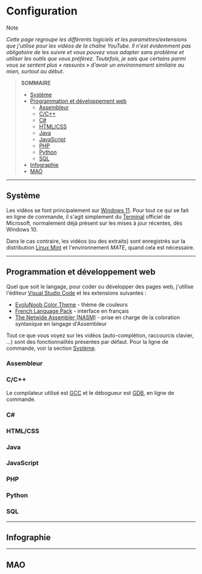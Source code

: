 # Configuration

> [!Note]
> _Cette page regroupe les différents logiciels et les paramètres/extensions que j'utilise pour les vidéos de la chaîne YouTube. Il n'est évidemment pas obligatoire de les suivre et vous pouvez vous adapter sans problème et utiliser les outils que vous préférez. Toutefois, je sais que certains parmi vous se sentent plus « rassurés » d'avoir un environnement similaire au mien, surtout au début._

> **SOMMAIRE**
> + [Système](#système)
> + [Programmation et développement web](#programmation-et-développement-web)
>     + [Assembleur](#assembleur) 
>     + [C/C++](#cc)
>     + [C#](#c)
>     + [HTML/CSS](#htmlcss)
>     + [Java](#java)
>     + [JavaScript](#javascript)
>     + [PHP](#php)
>     + [Python](#python)
>     + [SQL](#sql)
> + [Infographie](#infographie)
> + [MAO](#mao)

---

## Système

Les vidéos se font principalement sur [Windows 11](https://www.microsoft.com/fr-fr/software-download/windows11). Pour tout ce qui se fait en ligne de commande, il s'agit simplement du [Terminal](https://apps.microsoft.com/detail/9n0dx20hk701?hl=fr-FR&gl=FR) officiel de Microsoft, normalement déjà présent sur les mises à jour récentes, dès Windows 10.

Dans le cas contraire, les vidéos (ou des extraits) sont enregistrés sur la distribution [Linux Mint](https://www.linuxmint.com) et l'environnement _MATE_, quand cela est nécessaire.

---

## Programmation et développement web

Quel que soit le langage, pour coder ou développer des pages web, j'utilise l'éditeur [Visual Studio Code](https://code.visualstudio.com) et les extensions suivantes :

+ [EvoluNoob Color Theme](#) - thème de couleurs
+ [French Language Pack](https://marketplace.visualstudio.com/items?itemName=MS-CEINTL.vscode-language-pack-fr) - interface en français
+ [The Netwide Assembler (NASM)](https://marketplace.visualstudio.com/items?itemName=rights.nas-vscode) - prise en charge de la coloration syntaxique en langage d'Assembleur

Tout ce que vous voyez sur les vidéos (auto-complétion, raccourcis clavier, ...) sont des fonctionnalités présentes par défaut. Pour la ligne de commande, voir la section [Système](#système).

### Assembleur
### C/C++

Le compilateur utilisé est [GCC](https://gcc.gnu.org) et le débogueur est [GDB](https://www.sourceware.org/gdb), en ligne de commande.

### C#
### HTML/CSS
### Java
### JavaScript
### PHP
### Python
### SQL

---

## Infographie

---

## MAO
